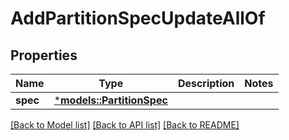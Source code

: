 # AddPartitionSpecUpdateAllOf

## Properties
Name | Type | Description | Notes
------------ | ------------- | ------------- | -------------
**spec** | [***models::PartitionSpec**](PartitionSpec.md) |  | 

[[Back to Model list]](../README.md#documentation-for-models) [[Back to API list]](../README.md#documentation-for-api-endpoints) [[Back to README]](../README.md)


